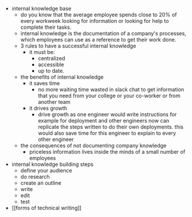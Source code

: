 - internal knowledge base
	- do you know that the average employee spends close to 20% of every workweek looking for information or looking for help to complete their tasks.
	- internal knowledge is the documentation of a company's processes, which employees can use as a reference to get their work done.
	- 3 rules to have a successful internal knowledge
		- it must be:
			- centralized
			- accessible
			- up to date.
	- the benefits of internal knowledge
		- it saves time
			- no more waiting time wasted in slack chat to get information that you need from your college or your co-worker or from another team
		- it drives growth
			- drive growth as one engineer would write instructions for example for deployment and other engineers now can replicate the steps written to do their own deployments. this would also save time for this engineer to explain to every other engineer
	- the consequences of not documenting company knowledge
		- priceless information lives inside the minds of a small number of employees
- internal knowledge building steps
	- define your audience
	- do research
	- create an outline
	- write
	- edit
	- test
- [[forms of technical writing]]